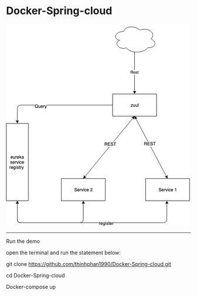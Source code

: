 # Docker-Spring-cloud




![alt text](/IMG/Diagram.png)


---------
Run the demo 

open the terminal and run the statement below:

git clone https://github.com/thinhphan1990/Docker-Spring-cloud.git

cd Docker-Spring-cloud

Docker-compose up 
